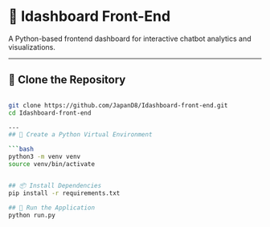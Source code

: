 # 🧠 Idashboard Front-End

A Python-based frontend dashboard for interactive chatbot analytics and visualizations.

---

## 📁 Clone the Repository

```bash

git clone https://github.com/JapanD8/Idashboard-front-end.git
cd Idashboard-front-end

---
## 🐍 Create a Python Virtual Environment

```bash
python3 -m venv venv
source venv/bin/activate


## 📦 Install Dependencies
pip install -r requirements.txt

## 🚀 Run the Application
python run.py
